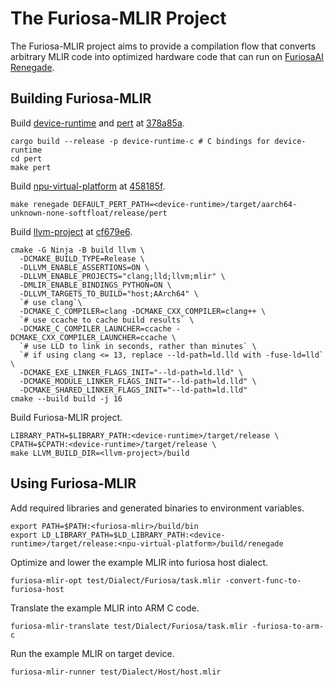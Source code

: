 # The Furiosa-MLIR Project
The Furiosa-MLIR project aims to provide a compilation flow that converts arbitrary MLIR code into optimized hardware code that can run on [FuriosaAI Renegade](https://furiosa.ai/rngd).  

## Building Furiosa-MLIR

Build [device-runtime](https://github.com/furiosa-ai/device-runtime/) and [pert](https://github.com/furiosa-ai/device-runtime/tree/main/pert) at [378a85a](https://github.com/furiosa-ai/device-runtime/commit/378a85ae5add5306c40b224d4fe061a542e21fc3).
```shell
cargo build --release -p device-runtime-c # C bindings for device-runtime
cd pert
make pert
```

Build [npu-virtual-platform](https://github.com/furiosa-ai/npu-virtual-platform) at [458185f](https://github.com/furiosa-ai/npu-virtual-platform/commit/458185f04bae900c347b730b9653cf45e5fe3314).
```shell
make renegade DEFAULT_PERT_PATH=<device-runtime>/target/aarch64-unknown-none-softfloat/release/pert
```

Build [llvm-project](https://github.com/llvm/llvm-project) at [cf679e6](https://github.com/llvm/llvm-project/commit/cf679e66fade71220535775cca895628bf7692af).
```shell
cmake -G Ninja -B build llvm \
  -DCMAKE_BUILD_TYPE=Release \
  -DLLVM_ENABLE_ASSERTIONS=ON \
  -DLLVM_ENABLE_PROJECTS="clang;lld;llvm;mlir" \
  -DMLIR_ENABLE_BINDINGS_PYTHON=ON \
  -DLLVM_TARGETS_TO_BUILD="host;AArch64" \
  `# use clang`\
  -DCMAKE_C_COMPILER=clang -DCMAKE_CXX_COMPILER=clang++ \
  `# use ccache to cache build results` \
  -DCMAKE_C_COMPILER_LAUNCHER=ccache -DCMAKE_CXX_COMPILER_LAUNCHER=ccache \
  `# use LLD to link in seconds, rather than minutes` \
  `# if using clang <= 13, replace --ld-path=ld.lld with -fuse-ld=lld` \
  -DCMAKE_EXE_LINKER_FLAGS_INIT="--ld-path=ld.lld" \
  -DCMAKE_MODULE_LINKER_FLAGS_INIT="--ld-path=ld.lld" \
  -DCMAKE_SHARED_LINKER_FLAGS_INIT="--ld-path=ld.lld"
cmake --build build -j 16
```

Build Furiosa-MLIR project.
```shell
LIBRARY_PATH=$LIBRARY_PATH:<device-runtime>/target/release \
CPATH=$CPATH:<device-runtime>/target/release \
make LLVM_BUILD_DIR=<llvm-project>/build
```

## Using Furiosa-MLIR

Add required libraries and generated binaries to environment variables. 
```shell
export PATH=$PATH:<furiosa-mlir>/build/bin
export LD_LIBRARY_PATH=$LD_LIBRARY_PATH:<device-runtime>/target/release:<npu-virtual-platform>/build/renegade
```

Optimize and lower the example MLIR into furiosa host dialect. 
```shell
furiosa-mlir-opt test/Dialect/Furiosa/task.mlir -convert-func-to-furiosa-host
```

Translate the example MLIR into ARM C code. 
```shell
furiosa-mlir-translate test/Dialect/Furiosa/task.mlir -furiosa-to-arm-c
```

Run the example MLIR on target device. 
```shell
furiosa-mlir-runner test/Dialect/Host/host.mlir
```
